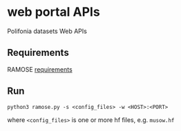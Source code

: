 # web portal APIs
Polifonia datasets Web APIs

## Requirements

RAMOSE [requirements](https://github.com/opencitations/ramose/blob/master/requirements.txt)

## Run

`python3 ramose.py -s <config_files> -w <HOST>:<PORT>`

where `<config_files>` is one or more hf files, e.g. `musow.hf`
